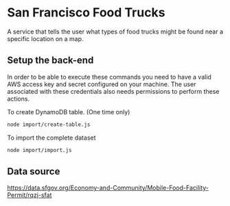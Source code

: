 # San Francisco Food Trucks

A service that tells the user what types of food trucks might be found near a specific location on a map.

## Setup the back-end

In order to be able to execute these commands you need to have a valid AWS access key and secret configured on your machine.
The user associated with these credentials also needs permissions to perform these actions.

To create DynamoDB table. (One time only)
```bash
node import/create-table.js
```

To import the complete dataset
```bash
node import/import.js
```

## Data source

https://data.sfgov.org/Economy-and-Community/Mobile-Food-Facility-Permit/rqzj-sfat
